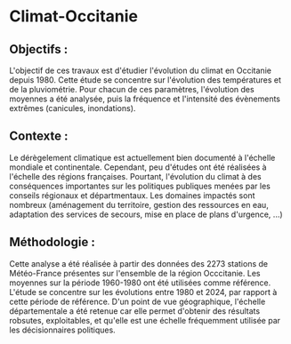 # Climat-Occitanie

## Objectifs : 
L'objectif de ces travaux est d'étudier l'évolution du climat en Occitanie depuis 1980. Cette étude se concentre sur l'évolution des températures et de la pluviométrie. Pour chacun de ces paramètres, l'évolution des moyennes a été analysée, puis la fréquence et l'intensité des évènements extrêmes (canicules, inondations).

## Contexte : 
Le dérègelement climatique est actuellement bien documenté à l'échelle mondiale et continentale. Cependant, peu d'études ont été réalisées à l'échelle des régions françaises. Pourtant, l'évolution du climat à des conséquences importantes sur les politiques publiques menées par les conseils régionaux et départmentaux. Les domaines impactés sont nombreux (aménagement du territoire, gestion des ressources en eau, adaptation des services de secours, mise en place de plans d'urgence, ...) 

## Méthodologie :
Cette analyse a été réalisée à partir des données des 2273 stations de Météo-France présentes sur l'ensemble de la région Occcitanie. Les moyennes sur la période 1960-1980 ont été utilisées comme référence. L'étude se concentre sur les évolutions entre 1980 et 2024, par rapport à cette période de référence. 
D'un point de vue géographique, l'échelle départementale a été retenue car elle permet d'obtenir des résultats robsutes, exploitables, et qu'elle est une échelle fréquemment utilisée par les décisionnaires politiques.
